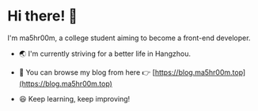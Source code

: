 # Hi there! 👋

I'm ma5hr00m, a college student aiming to become a front-end developer.

- 🌏 I'm currently striving for a better life in Hangzhou.

- 📖 You can browse my blog from here 👉 [https://blog.ma5hr00m.top](https://blog.ma5hr00m.top)

- 😆 Keep learning, keep improving!
  

